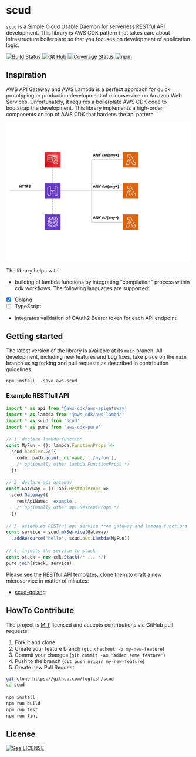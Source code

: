 # scud

`scud` is a Simple Cloud Usable Daemon for serverless RESTful API development. 
This library is AWS CDK pattern that takes care about infrastructure boilerplate so that you focuses on development of application logic. 

[![Build Status](https://github.com/fogfish/scud/workflows/build/badge.svg)](https://github.com/fogfish/scud/actions/)
[![Git Hub](https://img.shields.io/github/last-commit/fogfish/scud.svg)](https://github.com/fogfish/scud)
[![Coverage Status](https://coveralls.io/repos/github/fogfish/scud/badge.svg?branch=master)](https://coveralls.io/github/fogfish/scud?branch=master)
[![npm](https://img.shields.io/npm/v/aws-scud)](https://www.npmjs.com/package/aws-scud)


## Inspiration

AWS API Gateway and AWS Lambda is a perfect approach for quick prototyping or production development of microservice on Amazon Web Services. Unfortunately, it requires a boilerplate AWS CDK code to bootstrap the development. This library implements a high-order components on top of AWS CDK that hardens the api pattern

![RESTful API Pattern](scud.svg "RESTful API Pattern")

The library helps with
* building of lambda functions by integrating "compilation" process within cdk workflows. The following languages are supported:
-[x] Golang
-[ ] TypeScript
* integrates validation of OAuth2 Bearer token for each API endpoint


## Getting started

The latest version of the library is available at its `main` branch. All development, including new features and bug fixes, take place on the `main` branch using forking and pull requests as described in contribution guidelines.

```
npm install --save aws-scud
```

### Example RESTfull API 

```ts
import * as api from '@aws-cdk/aws-apigateway'
import * as lambda from '@aws-cdk/aws-lambda'
import * as scud from 'scud'
import * as pure from 'aws-cdk-pure'

// 1. declare lambda function
const MyFun = (): lambda.FunctionProps =>
  scud.handler.Go({
    code: path.join(__dirname, './myfun'),
    /* optionally other lambda.FunctionProps */
  })

// 2. declare api gateway
const Gateway = (): api.RestApiProps =>
  scud.Gateway({
    restApiName: 'example',
    /* optionally other api.RestApiProps */
  })

// 3. assembles RESTful api service from gateway and lambda functions
const service = scud.mkService(Gateway)
  .addResource('hello', scud.aws.Lambda(MyFun))

// 4. injects the service to stack
const stack = new cdk.Stack(/* ... */)
pure.join(stack, service)
```

Please see the RESTful API templates, clone them to draft a new microservice in matter of minutes:
* [scud-golang](https://github.com/fogfish/scud-golang)


## HowTo Contribute

The project is [MIT](https://github.com/fogfish/scud/blob/master/LICENSE) licensed and accepts contributions via GitHub pull requests:

1. Fork it and clone 
2. Create your feature branch (`git checkout -b my-new-feature`)
3. Commit your changes (`git commit -am 'Added some feature'`)
4. Push to the branch (`git push origin my-new-feature`)
5. Create new Pull Request

```bash
git clone https://github.com/fogfish/scud
cd scud

npm install
npm run build
npm run test
npm run lint
```

## License

[![See LICENSE](https://img.shields.io/github/license/fogfish/scud.svg?style=for-the-badge)](LICENSE)
